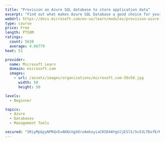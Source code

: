 ```yaml
---
title: "Provision an Azure SQL database to store application data"
excerpt: "Find out what makes Azure SQL Database a good choice for your relational database, how to create the database from the portal and connect with Azure Cloud Shell."
webUrl: https://docs.microsoft.com/en-us/learn/modules/provision-azure-sql-db/
type: course
price: Free
length: PT50M
ratings:
  count: 5638
  average: 4.66779
heat: 51

provider:
  name: Microsoft Learn
  domain: microsoft.com
  images:
    - url: /assets/images/organizations/microsoft.com-50x50.jpg
      width: 50
      height: 50

levels:
  - Beginner

topics:
  - Azure
  - Databases
  - Management Tools

secured: "SRiyMpGpyNPRQn5vAKNcUgXOroAmhoyiaCR5D4AYgUJjESlS/5v53LTDofErMfXJuxy+y49gMNnk6Dy7/d6Cxb1MD6dEYSk/LlamTb3U17h/ZO40TkNx49hKAy+/N6tiD+eS8pKwsaBLm/31ohwwatErl0lk8KQKO1FDxyiQAI+YibBvpLF0d2kIY6uIh8tEtL7nb9VH1Ix4Figi5f0pHFZ3mb/CdLw4tye3aN40DtlSB6huM3eaKNKhQpmkJNs1Wx0tgQ7/wpSRkRgu7G8BZnrERnV/tw5P1ZogHHGb/i0tVZTzIJFbDSpjiW3Ksi3EzBJEOsLZTp6F667UeoIlkpm9MmC3BM29hdpSgA1OoulESvNOC4RprZmDVSkgXH/BQhvCJZXNKYV1krwd9C8/3m524K19nmU/Jewsao9IOJ0=;7v8DJo29oenPLagUOhUKXA=="
---
```


